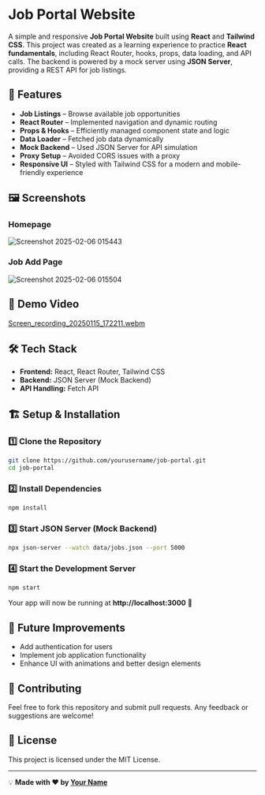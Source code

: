 # Job Portal Website

A simple and responsive **Job Portal Website** built using **React** and **Tailwind CSS**. This project was created as a learning experience to practice **React fundamentals**, including React Router, hooks, props, data loading, and API calls. The backend is powered by a mock server using **JSON Server**, providing a REST API for job listings.

## 🚀 Features

- **Job Listings** – Browse available job opportunities
- **React Router** – Implemented navigation and dynamic routing
- **Props & Hooks** – Efficiently managed component state and logic
- **Data Loader** – Fetched job data dynamically
- **Mock Backend** – Used JSON Server for API simulation
- **Proxy Setup** – Avoided CORS issues with a proxy
- **Responsive UI** – Styled with Tailwind CSS for a modern and mobile-friendly experience

## 🖼 Screenshots

### Homepage
![Screenshot 2025-02-06 015443](https://github.com/user-attachments/assets/3bbeb015-0213-455a-9631-49e1f41bd53e)


### Job Add Page
![Screenshot 2025-02-06 015504](https://github.com/user-attachments/assets/ab5adad6-85fc-4340-960f-694bbf53a870)


## 🎥 Demo Video
[Screen_recording_20250115_172211.webm](https://github.com/user-attachments/assets/7b2ec236-1e8e-4f16-94f5-97a950bdeb43)



## 🛠 Tech Stack

- **Frontend:** React, React Router, Tailwind CSS
- **Backend:** JSON Server (Mock Backend)
- **API Handling:** Fetch API 

## 🏗 Setup & Installation

### 1️⃣ Clone the Repository
```bash
git clone https://github.com/yourusername/job-portal.git
cd job-portal
```

### 2️⃣ Install Dependencies
```bash
npm install
```

### 3️⃣ Start JSON Server (Mock Backend)
```bash
npx json-server --watch data/jobs.json --port 5000
```

### 4️⃣ Start the Development Server
```bash
npm start
```

Your app will now be running at **http://localhost:3000** 🚀

## 📝 Future Improvements
- Add authentication for users
- Implement job application functionality
- Enhance UI with animations and better design elements

## 🤝 Contributing
Feel free to fork this repository and submit pull requests. Any feedback or suggestions are welcome!

## 📜 License
This project is licensed under the MIT License.

---

💡 **Made with ❤️ by [Your Name](https://github.com/yourusername)**
